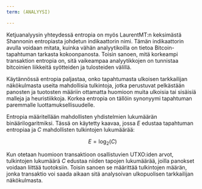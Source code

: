 ```yaml
---
term: (ANALYYSI)

---
```

Ketjuanalyysin yhteydessä entropia on myös LaurentMT:n keksimästä Shannonin entropiasta johdetun indikaattorin nimi. Tämän indikaattorin avulla voidaan mitata, kuinka vähän analyytikoilla on tietoa Bitcoin-tapahtuman tarkasta kokoonpanosta. Toisin sanoen, mitä korkeampi transaktion entropia on, sitä vaikeampaa analyytikkojen on tunnistaa bitcoinien liikkeitä syötteiden ja tulosteiden välillä.

Käytännössä entropia paljastaa, onko tapahtumasta ulkoisen tarkkailijan näkökulmasta useita mahdollisia tulkintoja, jotka perustuvat pelkästään panosten ja tuotosten määriin ottamatta huomioon muita ulkoisia tai sisäisiä malleja ja heuristiikkoja. Korkea entropia on tällöin synonyymi tapahtuman paremmalle luottamuksellisuudelle.

Entropia määritellään mahdollisten yhdistelmien lukumäärän binäärilogaritmiksi. Tässä on käytetty kaavaa, jossa $E$ edustaa tapahtuman entropiaa ja $C$ mahdollisten tulkintojen lukumäärää:

$$
E = \log_2(C)
$$

Kun otetaan huomioon transaktioon osallistuvien UTXO:iden arvot, tulkintojen lukumäärä $C$ edustaa niiden tapojen lukumäärää, joilla panokset voidaan liittää tuotoksiin. Toisin sanoen se määrittää tulkintojen määrän, jonka transaktio voi saada aikaan sitä analysoivan ulkopuolisen tarkkailijan näkökulmasta.
